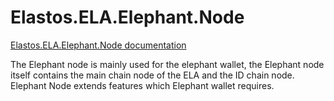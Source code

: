 # Elastos.ELA.Elephant.Node

[Elastos.ELA.Elephant.Node documentation](https://elephantnode.readthedocs.io)

The Elephant node is mainly used for the elephant wallet, the Elephant node itself contains the main chain node of the ELA
and the ID chain node. Elephant Node extends features which Elephant wallet requires.